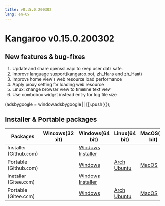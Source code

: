 ```yaml
---
title: v0.15.0.200302
lang: en-US
---
```


# Kangaroo v0.15.0.200302

## New features & bug-fixes
1. Update and share openssl.vapi to keep user data safe. 
2. Improve language support(kangaroo.pot, zh_Hans and zh_Hant)
3. Improve home view's web resource load performance
4. Apply proxy setting for loading web resource
5. Linux: change browser view to timeline text view
6. Use combobox widget instead entry for log file size

<div>
    <script2 type="text/javascript" async="true" src="https://pagead2.googlesyndication.com/pagead/js/adsbygoogle.js" />
    <ins class="adsbygoogle"
        style="display:block; text-align:center;"
        data-ad-layout="in-article"
        data-ad-format="fluid"
        data-ad-client="ca-pub-3975819313740938"
        data-ad-slot="6760827895"></ins>
    <script2 type="text/javascript">
        (adsbygoogle = window.adsbygoogle || []).push({});
    </script2>
</div>


## Installer & Portable packages

| Packages        | Windows(32 bit) | Windows(64 bit) | Linux(64 bit)   | MacOS(64 bit)   |
|-----------------|-----------------|-----------------|-----------------|-----------------|
| Installer<br/>(Github.com) | | [Windows Installer](https://github.com/dbkangaroo/kangaroo/releases/download/v0.15.0.200302/Kangaroo_0.15.0.200302_win64.exe) | | |
| Portable<br/>(Github.com)  | | [Windows](https://github.com/dbkangaroo/kangaroo/releases/download/v0.15.0.200302/Kangaroo_0.15.0.200302_win64.7z) | [Arch](https://github.com/dbkangaroo/kangaroo/releases/download/v0.15.0.200302/Kangaroo_0.15.0.200302_arch.zip) <br/> [Ubuntu](https://github.com/dbkangaroo/kangaroo/releases/download/v0.15.0.200302/Kangaroo_0.15.0.200302_ubuntu.zip) | [MacOS](https://github.com/dbkangaroo/kangaroo/releases/download/v0.15.0.200302/Kangaroo_0.15.0.200302_macos.zip) |
| Installer<br/>(Gitee.com) | | [Windows Installer](https://gitee.com/dbkangaroo/kangaroo/attach_files/341170/download) | | |
| Portable<br/>(Gitee.com)  | | [Windows](https://gitee.com/dbkangaroo/kangaroo/attach_files/341171/download) | [Arch](https://gitee.com/dbkangaroo/kangaroo/attach_files/341177/download) <br/> [Ubuntu](https://gitee.com/dbkangaroo/kangaroo/attach_files/341176/download) | [MacOS](https://gitee.com/dbkangaroo/kangaroo/attach_files/341175/download) |